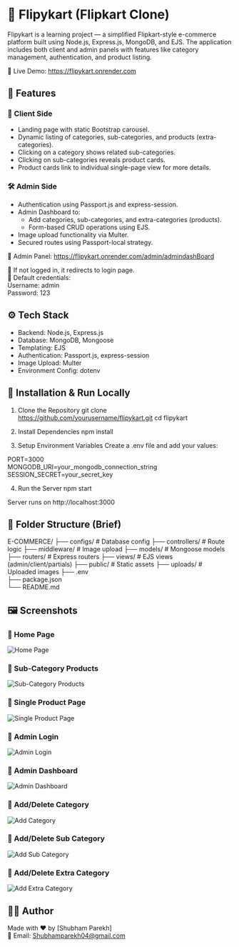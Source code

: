 # 🛒 Flipykart (Flipkart Clone)

Flipykart is a learning project — a simplified Flipkart-style e-commerce platform built using Node.js, Express.js, MongoDB, and EJS. The application includes both client and admin panels with features like category management, authentication, and product listing.

🔗 Live Demo: https://flipykart.onrender.com

## 📌 Features

### 👥 Client Side

- Landing page with static Bootstrap carousel.
- Dynamic listing of categories, sub-categories, and products (extra-categories).
- Clicking on a category shows related sub-categories.
- Clicking on sub-categories reveals product cards.
- Product cards link to individual single-page view for more details.

### 🛠️ Admin Side

- Authentication using Passport.js and express-session.
- Admin Dashboard to:
  - Add categories, sub-categories, and extra-categories (products).
  - Form-based CRUD operations using EJS.
- Image upload functionality via Multer.
- Secured routes using Passport-local strategy.

🛂 Admin Panel: https://flipykart.onrender.com/admin/admindashBoard

🔐 If not logged in, it redirects to login page.  
🔑 Default credentials:  
Username: admin  
Password: 123

## ⚙️ Tech Stack

- Backend: Node.js, Express.js
- Database: MongoDB, Mongoose
- Templating: EJS
- Authentication: Passport.js, express-session
- Image Upload: Multer
- Environment Config: dotenv

## 🧾 Installation & Run Locally

1. Clone the Repository
   git clone https://github.com/yourusername/flipykart.git
   cd flipykart

2. Install Dependencies
   npm install

3. Setup Environment Variables
   Create a .env file and add your values:

PORT=3000  
MONGODB_URI=your_mongodb_connection_string  
SESSION_SECRET=your_secret_key

4. Run the Server
   npm start

Server runs on http://localhost:3000

## 📂 Folder Structure (Brief)

E-COMMERCE/
├── configs/ # Database config
├── controllers/ # Route logic
├── middleware/ # Image upload
├── models/ # Mongoose models
├── routers/ # Express routers
├── views/ # EJS views (admin/client/partials)
├── public/ # Static assets
├── uploads/ # Uploaded images
├── .env  
├── package.json  
└── README.md

## 🖼️ Screenshots

### 🔷 Home Page

![Home Page](public/screenshot/homescreen.png)

### 🔷 Sub-Category Products

![Sub-Category Products](public/screenshot/subcatproducts.png)

### 🔷 Single Product Page

![Single Product Page](public/screenshot/singleproduct.png)

### 🔷 Admin Login

![Admin Login](public/screenshot/adminlogin.png)

### 🔷 Admin Dashboard

![Admin Dashboard](public/screenshot/adminDash.png)

### 🔷 Add/Delete Category

![Add Category](public/screenshot/category.png)

### 🔷 Add/Delete Sub Category

![Add Sub Category](public/screenshot/subcat.png)

### 🔷 Add/Delete Extra Category

![Add Extra Category](public/screenshot/extracat.png)

## 🙋‍♂️ Author

Made with ❤️ by [Shubham Parekh]  
📧 Email: Shubhamparekh04@gmail.com
